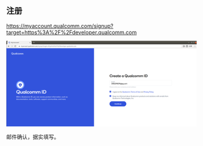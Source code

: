 ## 注册

https://myaccount.qualcomm.com/signup?target=https%3A%2F%2Fdeveloper.qualcomm.com

![image-20230724170355447](images/image-20230724170355447.png)

邮件确认，据实填写。

